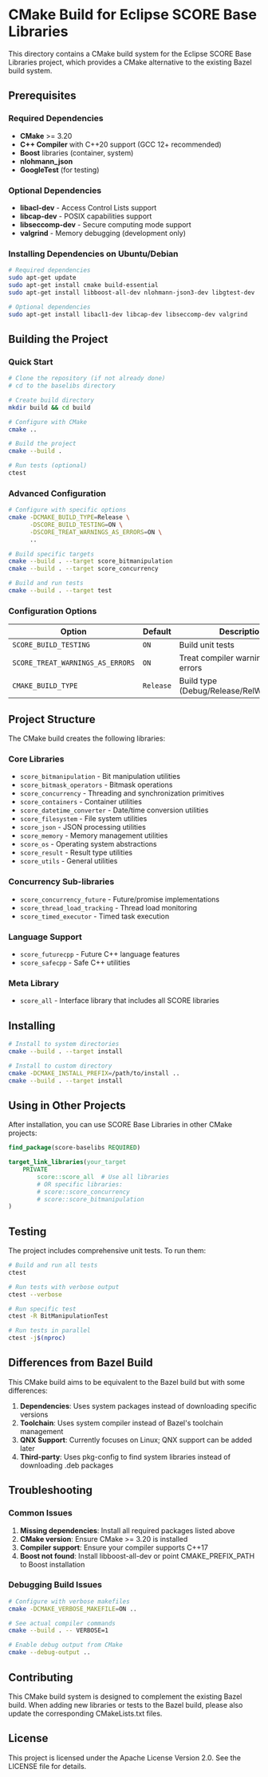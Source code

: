 # CMake Build for Eclipse SCORE Base Libraries

This directory contains a CMake build system for the Eclipse SCORE Base Libraries project, which provides a CMake alternative to the existing Bazel build system.

## Prerequisites

### Required Dependencies
- **CMake** >= 3.20
- **C++ Compiler** with C++20 support (GCC 12+ recommended)
- **Boost** libraries (container, system)
- **nlohmann_json**
- **GoogleTest** (for testing)

### Optional Dependencies
- **libacl-dev** - Access Control Lists support
- **libcap-dev** - POSIX capabilities support  
- **libseccomp-dev** - Secure computing mode support
- **valgrind** - Memory debugging (development only)

### Installing Dependencies on Ubuntu/Debian

```bash
# Required dependencies
sudo apt-get update
sudo apt-get install cmake build-essential
sudo apt-get install libboost-all-dev nlohmann-json3-dev libgtest-dev

# Optional dependencies
sudo apt-get install libacl1-dev libcap-dev libseccomp-dev valgrind
```

## Building the Project

### Quick Start

```bash
# Clone the repository (if not already done)
# cd to the baselibs directory

# Create build directory
mkdir build && cd build

# Configure with CMake
cmake ..

# Build the project
cmake --build .

# Run tests (optional)
ctest
```

### Advanced Configuration

```bash
# Configure with specific options
cmake -DCMAKE_BUILD_TYPE=Release \
      -DSCORE_BUILD_TESTING=ON \
      -DSCORE_TREAT_WARNINGS_AS_ERRORS=ON \
      ..

# Build specific targets
cmake --build . --target score_bitmanipulation
cmake --build . --target score_concurrency

# Build and run tests
cmake --build . --target test
```

### Configuration Options

| Option | Default | Description |
|--------|---------|-------------|
| `SCORE_BUILD_TESTING` | `ON` | Build unit tests |
| `SCORE_TREAT_WARNINGS_AS_ERRORS` | `ON` | Treat compiler warnings as errors |
| `CMAKE_BUILD_TYPE` | `Release` | Build type (Debug/Release/RelWithDebInfo) |

## Project Structure

The CMake build creates the following libraries:

### Core Libraries
- `score_bitmanipulation` - Bit manipulation utilities
- `score_bitmask_operators` - Bitmask operations
- `score_concurrency` - Threading and synchronization primitives
- `score_containers` - Container utilities
- `score_datetime_converter` - Date/time conversion utilities
- `score_filesystem` - File system utilities
- `score_json` - JSON processing utilities
- `score_memory` - Memory management utilities
- `score_os` - Operating system abstractions
- `score_result` - Result type utilities
- `score_utils` - General utilities

### Concurrency Sub-libraries
- `score_concurrency_future` - Future/promise implementations
- `score_thread_load_tracking` - Thread load monitoring
- `score_timed_executor` - Timed task execution

### Language Support
- `score_futurecpp` - Future C++ language features
- `score_safecpp` - Safe C++ utilities

### Meta Library
- `score_all` - Interface library that includes all SCORE libraries

## Installing

```bash
# Install to system directories
cmake --build . --target install

# Install to custom directory
cmake -DCMAKE_INSTALL_PREFIX=/path/to/install ..
cmake --build . --target install
```

## Using in Other Projects

After installation, you can use SCORE Base Libraries in other CMake projects:

```cmake
find_package(score-baselibs REQUIRED)

target_link_libraries(your_target 
    PRIVATE 
        score::score_all  # Use all libraries
        # OR specific libraries:
        # score::score_concurrency
        # score::score_bitmanipulation
)
```

## Testing

The project includes comprehensive unit tests. To run them:

```bash
# Build and run all tests
ctest

# Run tests with verbose output
ctest --verbose

# Run specific test
ctest -R BitManipulationTest

# Run tests in parallel
ctest -j$(nproc)
```

## Differences from Bazel Build

This CMake build aims to be equivalent to the Bazel build but with some differences:

1. **Dependencies**: Uses system packages instead of downloading specific versions
2. **Toolchain**: Uses system compiler instead of Bazel's toolchain management
3. **QNX Support**: Currently focuses on Linux; QNX support can be added later
4. **Third-party**: Uses pkg-config to find system libraries instead of downloading .deb packages

## Troubleshooting

### Common Issues

1. **Missing dependencies**: Install all required packages listed above
2. **CMake version**: Ensure CMake >= 3.20 is installed
3. **Compiler support**: Ensure your compiler supports C++17
4. **Boost not found**: Install libboost-all-dev or point CMAKE_PREFIX_PATH to Boost installation

### Debugging Build Issues

```bash
# Configure with verbose makefiles
cmake -DCMAKE_VERBOSE_MAKEFILE=ON ..

# See actual compiler commands
cmake --build . -- VERBOSE=1

# Enable debug output from CMake
cmake --debug-output ..
```

## Contributing

This CMake build system is designed to complement the existing Bazel build. When adding new libraries or tests to the Bazel build, please also update the corresponding CMakeLists.txt files.

## License

This project is licensed under the Apache License Version 2.0. See the LICENSE file for details.
